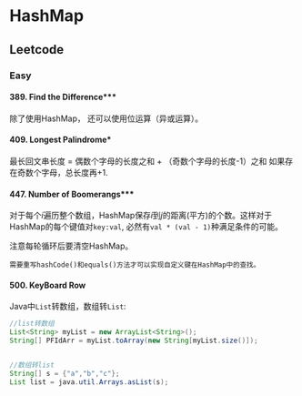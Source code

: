 # HashMap

## Leetcode

### Easy

#### 389. Find the Difference***
除了使用HashMap， 还可以使用位运算（异或运算）。

#### 409. Longest Palindrome*
最长回文串长度 = 偶数个字母的长度之和 + （奇数个字母的长度-1）之和
如果存在奇数个字母，总长度再+1.

#### 447. Number of Boomerangs***
对于每个$i$遍历整个数组，HashMap保存$i$到$j$的距离(平方)的个数。这样对于HashMap的每个键值对`key:val`, 必然有`val * (val - 1)`种满足条件的可能。

注意每轮循环后要清空HashMap。

`需要重写hashCode()和equals()方法才可以实现自定义键在HashMap中的查找。`



#### 500. KeyBoard Row
Java中`List`转数组，数组转`List`:
```java
//list转数组
List<String> myList = new ArrayList<String>();
String[] PFIdArr = myList.toArray(new String[myList.size()]);


//数组转list
String[] s = {"a","b","c"};
List list = java.util.Arrays.asList(s);
```